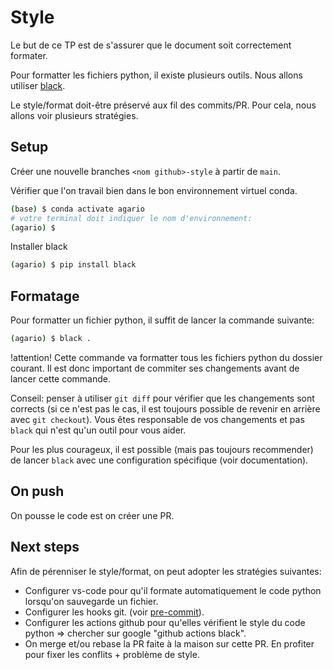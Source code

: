 # Style

Le but de ce TP est de s'assurer que le document soit correctement formater.

Pour formatter les fichiers python, il existe plusieurs outils. Nous allons utiliser [black](https://github.com/psf/black).

Le style/format doit-être préservé aux fil des commits/PR. Pour cela, nous allons voir plusieurs stratégies.

## Setup

Créer une nouvelle branches `<nom github>-style` à partir de `main`.

Vérifier que l'on travail bien dans le bon environnement virtuel conda.

```bash
(base) $ conda activate agario
# votre terminal doit indiquer le nom d'environnement:
(agario) $
```

Installer black

```bash
(agario) $ pip install black
```

## Formatage

Pour formatter un fichier python, il suffit de lancer la commande suivante:

```bash
(agario) $ black .
```

!attention! Cette commande va formatter tous les fichiers python du dossier courant. Il est donc important de commiter ses changements avant de lancer cette commande.

Conseil: penser à utiliser `git diff` pour vérifier que les changements sont corrects (si ce n'est pas le cas, il est toujours possible de revenir en arrière avec `git checkout`). 
Vous êtes responsable de vos changements et pas `black` qui n'est qu'un outil pour vous aider.

Pour les plus courageux, il est possible (mais pas toujours recommender) de lancer `black` avec une configuration spécifique (voir documentation).

## On push

On pousse le code est on créer une PR.

## Next steps

Afin de pérenniser le style/format, on peut adopter les stratégies suivantes:

* Configurer vs-code pour qu'il formate automatiquement le code python lorsqu'on sauvegarde un fichier.
* Configurer les hooks git. (voir [pre-commit](https://pre-commit.com/)).
* Configurer les actions github pour qu'elles vérifient le style du code python => chercher sur google "github actions black".
* On merge et/ou rebase la PR faite à la maison sur cette PR. En profiter pour fixer les conflits + problème de style.
